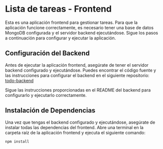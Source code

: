 # Lista de tareas - Frontend

Esta es una aplicación frontend para gestionar tareas. Para que la aplicación funcione correctamente, es necesario tener una base de datos MongoDB configurada y el servidor backend ejecutándose. Sigue los pasos a continuación para configurar y ejecutar la aplicación.

## Configuración del Backend

Antes de ejecutar la aplicación frontend, asegúrate de tener el servidor backend configurado y ejecutándose. Puedes encontrar el código fuente y las instrucciones para configurar el backend en el siguiente repositorio: [todo-backend](https://github.com/worldeaterv/todo-backend)

Sigue las instrucciones proporcionadas en el README del backend para configurarlo y ejecutarlo correctamente.

## Instalación de Dependencias

Una vez que tengas el backend configurado y ejecutándose, asegúrate de instalar todas las dependencias del frontend. Abre una terminal en la carpeta raíz de la aplicación frontend y ejecuta el siguiente comando:

```bash
npm install

